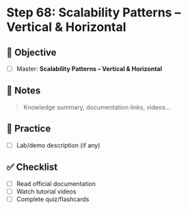 # Step 68: Scalability Patterns – Vertical & Horizontal

## 🎯 Objective
- [ ] Master: **Scalability Patterns – Vertical & Horizontal**

## 📘 Notes
> Knowledge summary, documentation links, videos...

## 🧪 Practice
- [ ] Lab/demo description (if any)

## ✅ Checklist
- [ ] Read official documentation
- [ ] Watch tutorial videos
- [ ] Complete quiz/flashcards
